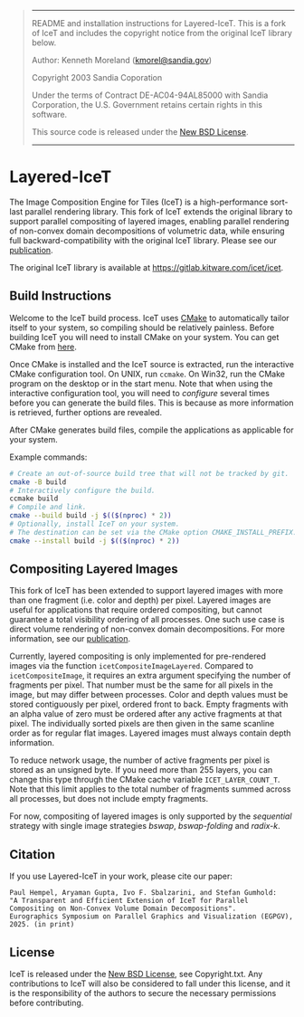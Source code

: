 > *****************************************************************************
>
> README and installation instructions for Layered-IceT. This is a fork of IceT
> and includes the copyright notice from the original IceT library below.
>
> Author: Kenneth Moreland (kmorel@sandia.gov)
>
> Copyright 2003 Sandia Coporation
>
> Under the terms of Contract DE-AC04-94AL85000 with Sandia Corporation,
> the U.S. Government retains certain rights in this software.
>
> This source code is released under the [New BSD License][bsd].
>
> *****************************************************************************

# Layered-IceT

The Image Composition Engine for Tiles (IceT) is a high-performance sort-last
parallel rendering library. This fork of IceT extends the original library to support 
parallel compositing of layered images, enabling parallel rendering of non-convex
domain decompositions of volumetric data, while ensuring full backward-compatibility 
with the original IceT library. Please see our [publication][layered-icet-paper]. 

The original IceT library is available at https://gitlab.kitware.com/icet/icet.


## Build Instructions

Welcome to the IceT build process.  IceT uses [CMake][cmake] to automatically
tailor itself to your system, so compiling should be relatively painless.
Before building IceT you will need to install CMake on your system.  You
can get CMake from [here][cmake-download].

Once CMake is installed and the IceT source is extracted, run the
interactive CMake configuration tool.  On UNIX, run `ccmake`.  On Win32, run
the CMake program on the desktop or in the start menu.  Note that when
using the interactive configuration tool, you will need to *configure*
several times before you can generate the build files.  This is because as
more information is retrieved, further options are revealed.

After CMake generates build files, compile the applications as applicable
for your system.

Example commands:
```sh
# Create an out-of-source build tree that will not be tracked by git.
cmake -B build
# Interactively configure the build.
ccmake build
# Compile and link.
cmake --build build -j $(($(nproc) * 2))
# Optionally, install IceT on your system.
# The destination can be set via the CMake option CMAKE_INSTALL_PREFIX.
cmake --install build -j $(($(nproc) * 2))
```


## Compositing Layered Images

This fork of IceT has been extended to support layered images with more than
one fragment (i.e. color and depth) per pixel.  Layered images are useful for
applications that require ordered compositing, but cannot guarantee a total
visibility ordering of all processes.  One such use case is direct volume
rendering of non-convex domain decompositions.  For more information, see our
[publication][layered-icet-paper].

Currently, layered compositing is only implemented for pre-rendered images
via the function `icetCompositeImageLayered`.  Compared to
`icetCompositeImage`, it requires an extra argument specifying the number of
fragments per pixel.  That number must be the same for all pixels in the
image, but may differ between processes.  Color and depth values must be
stored contiguously per pixel, ordered front to back.  Empty fragments with
an alpha value of zero must be ordered after any active fragments at that
pixel.  The individually sorted pixels are then given in the same scanline
order as for regular flat images.  Layered images must always contain depth
information.

To reduce network usage, the number of active fragments per pixel is stored
as an unsigned byte.  If you need more than 255 layers, you can change this
type through the CMake cache variable `ICET_LAYER_COUNT_T`.  Note that this
limit applies to the total number of fragments summed across all processes,
but does not include empty fragments.

For now, compositing of layered images is only supported by the *sequential*
strategy with single image strategies *bswap*, *bswap-folding* and *radix-k*.


## Citation
If you use Layered-IceT in your work, please cite our paper:
```
Paul Hempel, Aryaman Gupta, Ivo F. Sbalzarini, and Stefan Gumhold: 
"A Transparent and Efficient Extension of IceT for Parallel Compositing on Non-Convex Volume Domain Decompositions". 
Eurographics Symposium on Parallel Graphics and Visualization (EGPGV), 2025. (in print)
```

## License

IceT is released under the [New BSD License][bsd], see Copyright.txt.
Any contributions to IceT will also be considered to fall under this license,
and it is the responsibility of the authors to secure the necessary
permissions before contributing.

[bsd]: http://opensource.org/licenses/BSD-3-Clause
[cmake]: http://www.cmake.org/
[cmake-download]: http://www.cmake.org/download/
[layered-icet-paper]: tba
